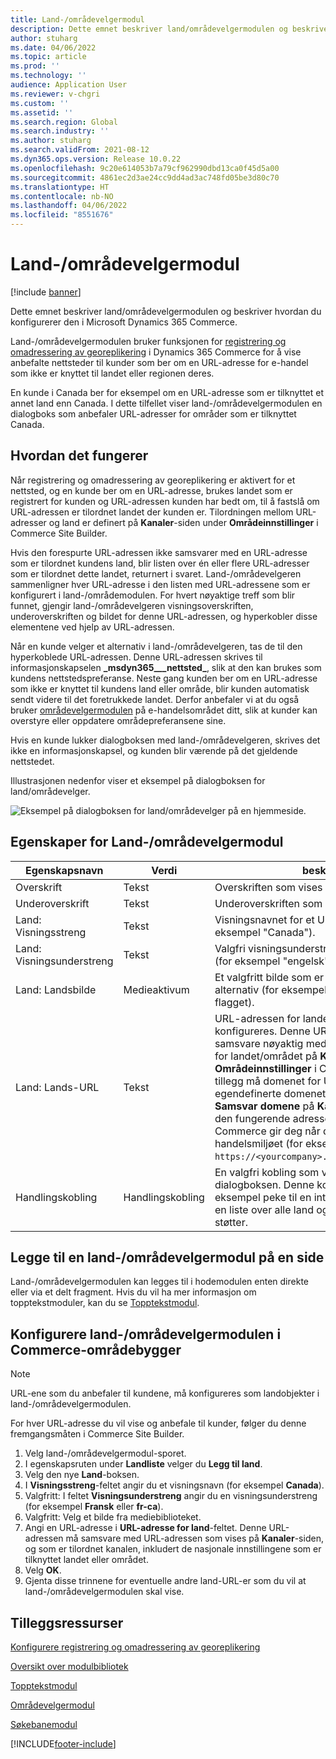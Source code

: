 ```yaml
---
title: Land-/områdevelgermodul
description: Dette emnet beskriver land/områdevelgermodulen og beskriver hvordan du konfigurerer den i Microsoft Dynamics 365 Commerce.
author: stuharg
ms.date: 04/06/2022
ms.topic: article
ms.prod: ''
ms.technology: ''
audience: Application User
ms.reviewer: v-chgri
ms.custom: ''
ms.assetid: ''
ms.search.region: Global
ms.search.industry: ''
ms.author: stuharg
ms.search.validFrom: 2021-08-12
ms.dyn365.ops.version: Release 10.0.22
ms.openlocfilehash: 9c20e614053b7a79cf962990dbd13ca0f45d5a00
ms.sourcegitcommit: 4861ec2d3ae24cc9dd4ad3ac748fd05be3d80c70
ms.translationtype: HT
ms.contentlocale: nb-NO
ms.lasthandoff: 04/06/2022
ms.locfileid: "8551676"
---
```

# <a name="countryregion-picker-module"></a>Land-/områdevelgermodul

[!include [banner](includes/banner.md)]

Dette emnet beskriver land/områdevelgermodulen og beskriver hvordan du konfigurerer den i Microsoft Dynamics 365 Commerce.

Land-/områdevelgermodulen bruker funksjonen for [registrering og omadressering av georeplikering](geo-detection-redirection.md) i Dynamics 365 Commerce for å vise anbefalte nettsteder til kunder som ber om en URL-adresse for e-handel som ikke er knyttet til landet eller regionen deres.

En kunde i Canada ber for eksempel om en URL-adresse som er tilknyttet et annet land enn Canada. I dette tilfellet viser land-/områdevelgermodulen en dialogboks som anbefaler URL-adresser for områder som er tilknyttet Canada. 

## <a name="how-it-works"></a>Hvordan det fungerer

Når registrering og omadressering av georeplikering er aktivert for et nettsted, og en kunde ber om en URL-adresse, brukes landet som er registrert for kunden og URL-adressen kunden har bedt om, til å fastslå om URL-adressen er tilordnet landet der kunden er. Tilordningen mellom URL-adresser og land er definert på **Kanaler**-siden under **Områdeinnstillinger** i Commerce Site Builder. 

Hvis den forespurte URL-adressen ikke samsvarer med en URL-adresse som er tilordnet kundens land, blir listen over én eller flere URL-adresser som er tilordnet dette landet, returnert i svaret. Land-/områdevelgeren sammenligner hver URL-adresse i den listen med URL-adressene som er konfigurert i land-/områdemodulen. For hvert nøyaktige treff som blir funnet, gjengir land-/områdevelgeren visningsoverskriften, underoverskriften og bildet for denne URL-adressen, og hyperkobler disse elementene ved hjelp av URL-adressen.

Når en kunde velger et alternativ i land-/områdevelgeren, tas de til den hyperkoblede URL-adressen. Denne URL-adressen skrives til informasjonskapselen **\_msdyn365\_\_\_nettsted\_**, slik at den kan brukes som kundens nettstedspreferanse. Neste gang kunden ber om en URL-adresse som ikke er knyttet til kundens land eller område, blir kunden automatisk sendt videre til det foretrukkede landet. Derfor anbefaler vi at du også bruker [områdevelgermodulen](site-selector.md) på e-handelsområdet ditt, slik at kunder kan overstyre eller oppdatere områdepreferansene sine. 

Hvis en kunde lukker dialogboksen med land-/områdevelgeren, skrives det ikke en informasjonskapsel, og kunden blir værende på det gjeldende nettstedet. 

Illustrasjonen nedenfor viser et eksempel på dialogboksen for land/områdevelger.

![Eksempel på dialogboksen for land/områdevelger på en hjemmeside.](./media/Geo_country-region-module-insitu.png)

## <a name="countryregion-picker-module-properties"></a>Egenskaper for Land-/områdevelgermodul

| Egenskapsnavn              | Verdi       | beskrivelse                                                  |
| -------------------------- | ----------- | ------------------------------------------------------------ |
| Overskrift                    | Tekst        | Overskriften som vises øverst i dialogboksen.       |
| Underoverskrift                 | Tekst        | Underoverskriften som vises under overskriften.               |
| Land: Visningsstreng    | Tekst        | Visningsnavnet for et URL-alternativ (for eksempel "Canada").   |
| Land: Visningsunderstreng | Tekst        | Valgfri visningsunderstreng for et URL-alternativ (for eksempel "engelsk" eller "fransk"). |
| Land: Landsbilde     | Medieaktivum | Et valgfritt bilde som er knyttet til et URL-alternativ (for eksempel et bilde av det kanadiske flagget). |
| Land: Lands-URL       | Tekst        | URL-adressen for landet/området som konfigureres. Denne URL-adressen må samsvare nøyaktig med URL-adressen du angav for landet/området på **Kanaler**-siden under **Områdeinnstillinger** i Commerce Site Builder. I tillegg må domenet for URL-adressen være det egendefinerte domenet som er angitt i feltet **Samsvar domene** på **Kanaler**-siden, og ikke den fungerende adressen for nettstedet som Commerce gir deg når du oppretter e-handelsmiljøet (for eksempel URL-adressen `https://<yourcompany>.commerce.dynamics.com/`). |
| Handlingskobling                | Handlingskobling | En valgfri kobling som vises nederst i dialogboksen. Denne koblingen kan for eksempel peke til en intern side som inneholder en liste over alle land og områder som området støtter. |

## <a name="add-a-countryregion-picker-module-to-a-page"></a>Legge til en land-/områdevelgermodul på en side

Land-/områdevelgermodulen kan legges til i hodemodulen enten direkte eller via et delt fragment. Hvis du vil ha mer informasjon om topptekstmoduler, kan du se [Topptekstmodul](author-header-module.md).

## <a name="configure-the-countryregion-picker-module-in-commerce-site-builder"></a>Konfigurere land-/områdevelgermodulen i Commerce-områdebygger

> [!NOTE]
> URL-ene som du anbefaler til kundene, må konfigureres som landobjekter i land-/områdevelgermodulen.

For hver URL-adresse du vil vise og anbefale til kunder, følger du denne fremgangsmåten i Commerce Site Builder.

1. Velg land-/områdevelgermodul-sporet.
1. I egenskapsruten under **Landliste** velger du **Legg til land**.
1. Velg den nye **Land**-boksen.
1. I **Visningsstreng**-feltet angir du et visningsnavn (for eksempel **Canada**).
1. Valgfritt: I feltet **Visningsunderstreng** angir du en visningsunderstreng (for eksempel **Fransk** eller **fr-ca**).
1. Valgfritt: Velg et bilde fra mediebiblioteket.
1. Angi en URL-adresse i **URL-adresse for land**-feltet. Denne URL-adressen må samsvare med URL-adressen som vises på **Kanaler**-siden, og som er tilordnet kanalen, inkludert de nasjonale innstillingene som er tilknyttet landet eller området. 
1. Velg **OK**.
1. Gjenta disse trinnene for eventuelle andre land-URL-er som du vil at land-/områdevelgermodulen skal vise.

## <a name="additional-resources"></a>Tilleggsressurser

[Konfigurere registrering og omadressering av georeplikering](geo-detection-redirection.md)

[Oversikt over modulbibliotek](starter-kit-overview.md)

[Topptekstmodul](author-header-module.md)

[Områdevelgermodul](site-selector.md)

[Søkebanemodul](add-breadcrumb.md)

[!INCLUDE[footer-include](../includes/footer-banner.md)]
